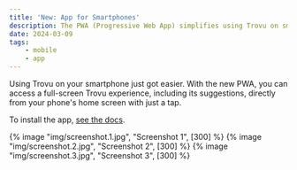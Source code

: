 ```yaml
---
title: 'New: App for Smartphones'
description: The PWA (Progressive Web App) simplifies using Trovu on smartphones.
date: 2024-03-09
tags:
    - mobile
    - app
---
```


Using Trovu on your smartphone just got easier. With the new PWA, you can access a full-screen Trovu experience, including its suggestions, directly from your phone's home screen with just a tap.

To install the app, [see the docs](https://trovu.net/docs/users/integration/#pwa-progressive-web-app).

{% image "img/screenshot.1.jpg", "Screenshot 1", [300] %}
{% image "img/screenshot.2.jpg", "Screenshot 2", [300] %}
{% image "img/screenshot.3.jpg", "Screenshot 3", [300] %}
